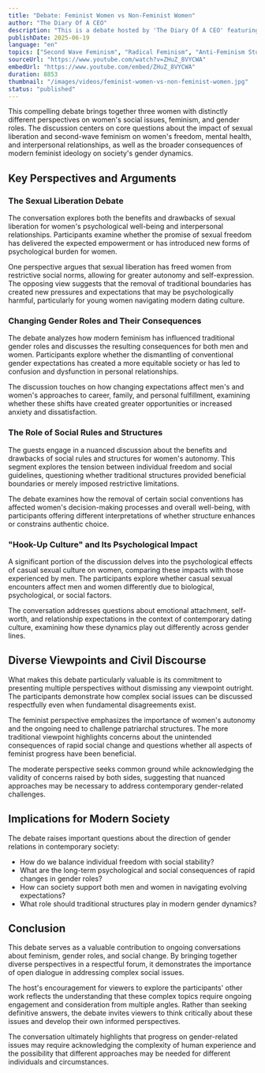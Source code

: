 ```yaml
---
title: "Debate: Feminist Women vs Non-Feminist Women"
author: "The Diary Of A CEO"
description: "This is a debate hosted by 'The Diary Of A CEO' featuring three women representing different perspectives on women's social issues, feminism, sexual liberation, and gender roles. The discussion focuses on the impact of sexual liberation and second-wave feminism on women's freedom, mental health, and interpersonal relationships, as well as the far-reaching consequences of modern feminism on gender roles."
publishDate: 2025-06-19
language: "en"
topics: ["Second Wave Feminism", "Radical Feminism", "Anti-Feminism Studies", "Cultural Critique"]
sourceUrl: "https://www.youtube.com/watch?v=ZHuZ_8VYCWA"
embedUrl: "https://www.youtube.com/embed/ZHuZ_8VYCWA"
duration: 8853
thumbnail: "/images/videos/feminist-women-vs-non-feminist-women.jpg"
status: "published"
---
```


This compelling debate brings together three women with distinctly different perspectives on women's social issues, feminism, and gender roles. The discussion centers on core questions about the impact of sexual liberation and second-wave feminism on women's freedom, mental health, and interpersonal relationships, as well as the broader consequences of modern feminist ideology on society's gender dynamics.

## Key Perspectives and Arguments

### The Sexual Liberation Debate
The conversation explores both the benefits and drawbacks of sexual liberation for women's psychological well-being and interpersonal relationships. Participants examine whether the promise of sexual freedom has delivered the expected empowerment or has introduced new forms of psychological burden for women.

One perspective argues that sexual liberation has freed women from restrictive social norms, allowing for greater autonomy and self-expression. The opposing view suggests that the removal of traditional boundaries has created new pressures and expectations that may be psychologically harmful, particularly for young women navigating modern dating culture.

### Changing Gender Roles and Their Consequences
The debate analyzes how modern feminism has influenced traditional gender roles and discusses the resulting consequences for both men and women. Participants explore whether the dismantling of conventional gender expectations has created a more equitable society or has led to confusion and dysfunction in personal relationships.

The discussion touches on how changing expectations affect men's and women's approaches to career, family, and personal fulfillment, examining whether these shifts have created greater opportunities or increased anxiety and dissatisfaction.

### The Role of Social Rules and Structures
The guests engage in a nuanced discussion about the benefits and drawbacks of social rules and structures for women's autonomy. This segment explores the tension between individual freedom and social guidelines, questioning whether traditional structures provided beneficial boundaries or merely imposed restrictive limitations.

The debate examines how the removal of certain social conventions has affected women's decision-making processes and overall well-being, with participants offering different interpretations of whether structure enhances or constrains authentic choice.

### "Hook-Up Culture" and Its Psychological Impact
A significant portion of the discussion delves into the psychological effects of casual sexual culture on women, comparing these impacts with those experienced by men. The participants explore whether casual sexual encounters affect men and women differently due to biological, psychological, or social factors.

The conversation addresses questions about emotional attachment, self-worth, and relationship expectations in the context of contemporary dating culture, examining how these dynamics play out differently across gender lines.

## Diverse Viewpoints and Civil Discourse

What makes this debate particularly valuable is its commitment to presenting multiple perspectives without dismissing any viewpoint outright. The participants demonstrate how complex social issues can be discussed respectfully even when fundamental disagreements exist.

The feminist perspective emphasizes the importance of women's autonomy and the ongoing need to challenge patriarchal structures. The more traditional viewpoint highlights concerns about the unintended consequences of rapid social change and questions whether all aspects of feminist progress have been beneficial.

The moderate perspective seeks common ground while acknowledging the validity of concerns raised by both sides, suggesting that nuanced approaches may be necessary to address contemporary gender-related challenges.

## Implications for Modern Society

The debate raises important questions about the direction of gender relations in contemporary society:

- How do we balance individual freedom with social stability?
- What are the long-term psychological and social consequences of rapid changes in gender roles?
- How can society support both men and women in navigating evolving expectations?
- What role should traditional structures play in modern gender dynamics?

## Conclusion

This debate serves as a valuable contribution to ongoing conversations about feminism, gender roles, and social change. By bringing together diverse perspectives in a respectful forum, it demonstrates the importance of open dialogue in addressing complex social issues.

The host's encouragement for viewers to explore the participants' other work reflects the understanding that these complex topics require ongoing engagement and consideration from multiple angles. Rather than seeking definitive answers, the debate invites viewers to think critically about these issues and develop their own informed perspectives.

The conversation ultimately highlights that progress on gender-related issues may require acknowledging the complexity of human experience and the possibility that different approaches may be needed for different individuals and circumstances.